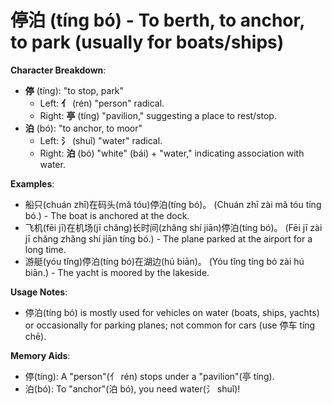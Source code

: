 # **停泊 (tíng bó) - To berth, to anchor, to park (usually for boats/ships)**

**Character Breakdown**:  
- **停** (tíng): "to stop, park"
  - Left: **亻** (rén) "person" radical.
  - Right: **亭** (tíng) "pavilion," suggesting a place to rest/stop.  
- **泊** (bó): "to anchor, to moor"
  - Left: **氵** (shuǐ) "water" radical.
  - Right: **泊** (bó) "white" (bái) + "water," indicating association with water.

**Examples**:  
- 船只(chuán zhī)在码头(mǎ tóu)停泊(tíng bó)。 (Chuán zhī zài mǎ tóu tíng bó.) - The boat is anchored at the dock.  
- 飞机(fēi jī)在机场(jī chǎng)长时间(zhǎng shí jiān)停泊(tíng bó)。 (Fēi jī zài jī chǎng zhǎng shí jiān tíng bó.) - The plane parked at the airport for a long time.  
- 游艇(yóu tǐng)停泊(tíng bó)在湖边(hú biān)。 (Yóu tǐng tíng bó zài hú biān.) - The yacht is moored by the lakeside.

**Usage Notes**:  
- 停泊(tíng bó) is mostly used for vehicles on water (boats, ships, yachts) or occasionally for parking planes; not common for cars (use 停车 tíng chē).

**Memory Aids**:  
- 停(tíng): A "person"(亻 rén) stops under a "pavilion"(亭 tíng).  
- 泊(bó): To "anchor"(泊 bó), you need water(氵 shuǐ)!